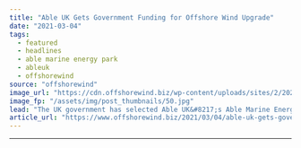 ```yaml
---
title: "Able UK Gets Government Funding for Offshore Wind Upgrade"
date: "2021-03-04"
tags: 
  - featured
  - headlines
  - able marine energy park
  - ableuk
  - offshorewind
source: "offshorewind"
image_url: "https://cdn.offshorewind.biz/wp-content/uploads/sites/2/2021/03/04152003/AbleUK_AMEP.jpg"
image_fp: "/assets/img/post_thumbnails/50.jpg"
lead: "The UK government has selected Able UK&#8217;s Able Marine Energy Park (AMEP) for funding"
article_url: "https://www.offshorewind.biz/2021/03/04/able-uk-gets-government-funding-for-offshore-wind-upgrade/"
---
```


---
